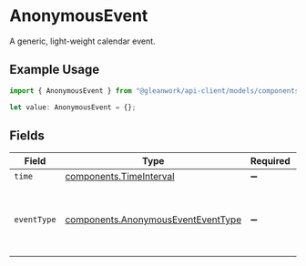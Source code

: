 # AnonymousEvent

A generic, light-weight calendar event.

## Example Usage

```typescript
import { AnonymousEvent } from "@gleanwork/api-client/models/components";

let value: AnonymousEvent = {};
```

## Fields

| Field                                                                                    | Type                                                                                     | Required                                                                                 | Description                                                                              |
| ---------------------------------------------------------------------------------------- | ---------------------------------------------------------------------------------------- | ---------------------------------------------------------------------------------------- | ---------------------------------------------------------------------------------------- |
| `time`                                                                                   | [components.TimeInterval](../../models/components/timeinterval.md)                       | :heavy_minus_sign:                                                                       | N/A                                                                                      |
| `eventType`                                                                              | [components.AnonymousEventEventType](../../models/components/anonymouseventeventtype.md) | :heavy_minus_sign:                                                                       | The nature of the event, for example "out of office".                                    |